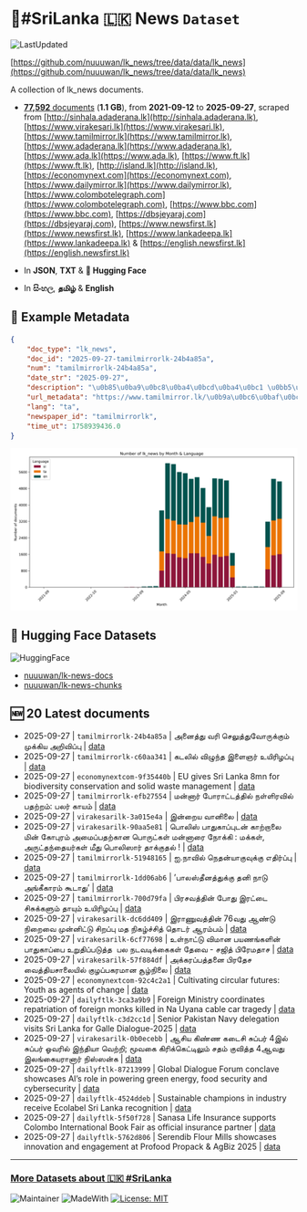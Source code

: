 # 📄#SriLanka 🇱🇰 News `Dataset`

![LastUpdated](https://img.shields.io/badge/last_updated-2025--09--27_09:07:37-green)

[https://github.com/nuuuwan/lk_news/tree/data/data/lk_news](https://github.com/nuuuwan/lk_news/tree/data/data/lk_news)

A collection of lk_news documents.

- [**77,592** documents](https://github.com/nuuuwan/lk_news/tree/data/data/lk_news) (**1.1 GB**), from **2021-09-12** to **2025-09-27**, scraped from [http://sinhala.adaderana.lk](http://sinhala.adaderana.lk), [https://www.virakesari.lk](https://www.virakesari.lk), [https://www.tamilmirror.lk](https://www.tamilmirror.lk), [https://www.adaderana.lk](https://www.adaderana.lk), [https://www.ada.lk](https://www.ada.lk), [https://www.ft.lk](https://www.ft.lk), [http://island.lk](http://island.lk), [https://economynext.com](https://economynext.com), [https://www.dailymirror.lk](https://www.dailymirror.lk), [https://www.colombotelegraph.com](https://www.colombotelegraph.com), [https://www.bbc.com](https://www.bbc.com), [https://dbsjeyaraj.com](https://dbsjeyaraj.com), [https://www.newsfirst.lk](https://www.newsfirst.lk), [https://www.lankadeepa.lk](https://www.lankadeepa.lk) & [https://english.newsfirst.lk](https://english.newsfirst.lk)

- In **JSON**, **TXT** & **🤗 Hugging Face**

- In **සිංහල**, **தமிழ்** & **English**

## 📝 Example Metadata

```json
{
    "doc_type": "lk_news",
    "doc_id": "2025-09-27-tamilmirrorlk-24b4a85a",
    "num": "tamilmirrorlk-24b4a85a",
    "date_str": "2025-09-27",
    "description": "\u0b85\u0ba9\u0bc8\u0ba4\u0bcd\u0ba4\u0bc1 \u0bb5\u0bb0\u0bbf \u0b9a\u0bc6\u0bb2\u0bc1\u0ba4\u0bcd\u0ba4\u0bc1\u0bb5\u0bcb\u0bb0\u0bc1\u0b95\u0bcd\u0b95\u0bc1\u0bae\u0bcd \u0bae\u0bc1\u0b95\u0bcd\u0b95\u0bbf\u0baf \u0b85\u0bb1\u0bbf\u0bb5\u0bbf\u0baa\u0bcd\u0baa\u0bc1",
    "url_metadata": "https://www.tamilmirror.lk/\u0b9a\u0bc6\u0baf\u0bcd\u0ba4\u0bbf\u0b95\u0bb3\u0bcd/\u0b85\u0ba9\u0bc8\u0ba4\u0bcd\u0ba4\u0bc1-\u0bb5\u0bb0\u0bbf-\u0b9a\u0bc6\u0bb2\u0bc1\u0ba4\u0bcd\u0ba4\u0bc1\u0bb5\u0bcb\u0bb0\u0bc1\u0b95\u0bcd\u0b95\u0bc1\u0bae\u0bcd-\u0bae\u0bc1\u0b95\u0bcd\u0b95\u0bbf\u0baf-\u0b85\u0bb1\u0bbf\u0bb5\u0bbf\u0baa\u0bcd\u0baa\u0bc1/175-365362",
    "lang": "ta",
    "newspaper_id": "tamilmirrorlk",
    "time_ut": 1758939436.0
}
```

![Chart](https://raw.githubusercontent.com/nuuuwan/lk_news/refs/heads/data/data/lk_news/docs_by_month_and_lang.png)

## 🤗 Hugging Face Datasets

![HuggingFace](https://img.shields.io/badge/-HuggingFace-FDEE21?style=for-the-badge&logo=HuggingFace)

- [nuuuwan/lk-news-docs](https://huggingface.co/datasets/nuuuwan/lk-news-docs)
- [nuuuwan/lk-news-chunks](https://huggingface.co/datasets/nuuuwan/lk-news-chunks)

## 🆕 20 Latest documents

- 2025-09-27 | `tamilmirrorlk-24b4a85a` | அனைத்து வரி செலுத்துவோருக்கும் முக்கிய அறிவிப்பு | [data](https://github.com/nuuuwan/lk_news/tree/data/data/lk_news/2020s/2025/2025-09-27-tamilmirrorlk-24b4a85a)
- 2025-09-27 | `tamilmirrorlk-c60aa341` | கடலில் விழுந்த இளைஞர் உயிரிழப்பு | [data](https://github.com/nuuuwan/lk_news/tree/data/data/lk_news/2020s/2025/2025-09-27-tamilmirrorlk-c60aa341)
- 2025-09-27 | `economynextcom-9f35440b` | EU gives Sri Lanka 8mn for biodiversity conservation and solid waste management | [data](https://github.com/nuuuwan/lk_news/tree/data/data/lk_news/2020s/2025/2025-09-27-economynextcom-9f35440b)
- 2025-09-27 | `tamilmirrorlk-efb27554` | மன்னார் போராட்டத்தில் நள்ளிரவில் பதற்றம்: பலர் காயம் | [data](https://github.com/nuuuwan/lk_news/tree/data/data/lk_news/2020s/2025/2025-09-27-tamilmirrorlk-efb27554)
- 2025-09-27 | `virakesarilk-3a015e4a` | இன்றைய வானிலை | [data](https://github.com/nuuuwan/lk_news/tree/data/data/lk_news/2020s/2025/2025-09-27-virakesarilk-3a015e4a)
- 2025-09-27 | `virakesarilk-90aa5e81` | பொலிஸ் பாதுகாப்புடன் காற்றாலை மின் கோபுரம் அமைப்பதற்கான பொருட்கள் மன்னாரை நோக்கி : மக்கள்,  அருட்தந்தையர்கள் மீது பொலிஸார் தாக்குதல் ! | [data](https://github.com/nuuuwan/lk_news/tree/data/data/lk_news/2020s/2025/2025-09-27-virakesarilk-90aa5e81)
- 2025-09-27 | `tamilmirrorlk-51948165` | ஐ.நாவில் நெதன்யாகுவுக்கு எதிர்ப்பு | [data](https://github.com/nuuuwan/lk_news/tree/data/data/lk_news/2020s/2025/2025-09-27-tamilmirrorlk-51948165)
- 2025-09-27 | `tamilmirrorlk-1dd06ab6` | ’பாலஸ்தீனத்துக்கு தனி நாடு அங்கீகாரம் கூடாது’ | [data](https://github.com/nuuuwan/lk_news/tree/data/data/lk_news/2020s/2025/2025-09-27-tamilmirrorlk-1dd06ab6)
- 2025-09-27 | `tamilmirrorlk-700d79fa` | பிரசவத்தின் போது இரட்டை சிசுக்களும் தாயும் உயிரிழப்பு | [data](https://github.com/nuuuwan/lk_news/tree/data/data/lk_news/2020s/2025/2025-09-27-tamilmirrorlk-700d79fa)
- 2025-09-27 | `virakesarilk-dc6dd409` | இராணுவத்தின் 76வது ஆண்டு நிறைவை முன்னிட்டு சிறப்பு மத நிகழ்ச்சித் தொடர் ஆரம்பம் | [data](https://github.com/nuuuwan/lk_news/tree/data/data/lk_news/2020s/2025/2025-09-27-virakesarilk-dc6dd409)
- 2025-09-27 | `virakesarilk-6cf77698` | உள்நாட்டு விமான பயணங்களின் பாதுகாப்பை உறுதிப்படுத்த  பல நடவடிக்கைகள் தேவை - சஜித் பிரேமதாச | [data](https://github.com/nuuuwan/lk_news/tree/data/data/lk_news/2020s/2025/2025-09-27-virakesarilk-6cf77698)
- 2025-09-27 | `virakesarilk-57f884df` | அக்கரப்பத்தனை பிரதேச வைத்தியசாலையில் குழப்பகரமான சூழ்நிலை | [data](https://github.com/nuuuwan/lk_news/tree/data/data/lk_news/2020s/2025/2025-09-27-virakesarilk-57f884df)
- 2025-09-27 | `economynextcom-92c4c2a1` | Cultivating circular futures: Youth as agents of change | [data](https://github.com/nuuuwan/lk_news/tree/data/data/lk_news/2020s/2025/2025-09-27-economynextcom-92c4c2a1)
- 2025-09-27 | `dailyftlk-3ca3a9b9` | Foreign Ministry coordinates repatriation of foreign monks killed in Na Uyana cable car tragedy | [data](https://github.com/nuuuwan/lk_news/tree/data/data/lk_news/2020s/2025/2025-09-27-dailyftlk-3ca3a9b9)
- 2025-09-27 | `dailyftlk-c3d2cc1d` | Senior Pakistan Navy delegation visits Sri Lanka for Galle Dialogue-2025 | [data](https://github.com/nuuuwan/lk_news/tree/data/data/lk_news/2020s/2025/2025-09-27-dailyftlk-c3d2cc1d)
- 2025-09-27 | `virakesarilk-0b0ecebb` | ஆசிய கிண்ண கடைசி சுப்பர் 4இல் சுப்பர் ஓவரில் இந்தியா வெற்றி; மூவகை கிரிக்கெட்டிலும் சதம் குவித்த 4ஆவது இலங்கையரானார் நிஸ்ஸன்க | [data](https://github.com/nuuuwan/lk_news/tree/data/data/lk_news/2020s/2025/2025-09-27-virakesarilk-0b0ecebb)
- 2025-09-27 | `dailyftlk-87213999` | Global Dialogue Forum conclave showcases AI’s role in powering green energy, food security and cybersecurity | [data](https://github.com/nuuuwan/lk_news/tree/data/data/lk_news/2020s/2025/2025-09-27-dailyftlk-87213999)
- 2025-09-27 | `dailyftlk-4524ddeb` | Sustainable champions in industry receive Ecolabel Sri Lanka recognition | [data](https://github.com/nuuuwan/lk_news/tree/data/data/lk_news/2020s/2025/2025-09-27-dailyftlk-4524ddeb)
- 2025-09-27 | `dailyftlk-5f50f728` | Sanasa Life Insurance supports Colombo International Book Fair as official insurance partner | [data](https://github.com/nuuuwan/lk_news/tree/data/data/lk_news/2020s/2025/2025-09-27-dailyftlk-5f50f728)
- 2025-09-27 | `dailyftlk-5762d806` | Serendib Flour Mills showcases innovation and engagement at Profood Propack & AgBiz 2025 | [data](https://github.com/nuuuwan/lk_news/tree/data/data/lk_news/2020s/2025/2025-09-27-dailyftlk-5762d806)

---

### [More Datasets about 🇱🇰 #SriLanka](https://github.com/nuuuwan/lk_datasets)

![Maintainer](https://img.shields.io/badge/maintainer-nuuuwan-red)
![MadeWith](https://img.shields.io/badge/made_with-python-blue)
[![License: MIT](https://img.shields.io/badge/License-MIT-yellow.svg)](https://opensource.org/licenses/MIT)
